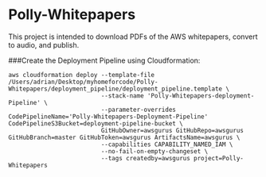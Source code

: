 # Polly-Whitepapers
This project is intended to download PDFs of the AWS whitepapers, convert to audio, and publish.  



###Create the Deployment Pipeline using Cloudformation: 

```shell
aws cloudformation deploy --template-file /Users/adrian/Desktop/myhomeforcode/Polly-Whitepapers/deployment_pipeline/deployment_pipeline.template \
						  --stack-name 'Polly-Whitepapers-deployment-Pipeline' \
						  --parameter-overrides CodePipelineName='Polly-Whitepapers-Deployment-Pipeline' CodePipelineS3Bucket=deployment-pipeline-bucket \
						  GitHubOwner=awsgurus GitHubRepo=awsgurus GitHubBranch=master GitHubToken=awsgurus ArtifactsName=awsgurus \
						  --capabilities CAPABILITY_NAMED_IAM \
						  --no-fail-on-empty-changeset \
						  --tags createdby=awsgurus project=Polly-Whitepapers
```


